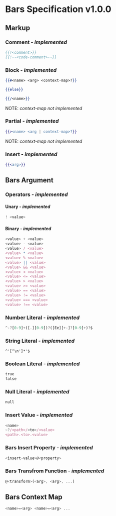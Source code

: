 # Bars Specification v1.0.0

## Markup

### Comment - *implemented*

```handlebars
{{!<comment>}}
{{!--<code-comment>--}}
```

### Block - *implemented*

```handlebars
{{#<name> <arg> <context-map>?}}

{{else}}

{{/<name>}}
```
NOTE: *context-map not implemented*

### Partial - *implemented*

```handlebars
{{><name> <arg | context-map>?}}
```
NOTE: *context-map not implemented*

### Insert - *implemented*

```handlebars
{{<arg>}}
```

## Bars Argument

### Operators - *implemented*

#### Unary - *implemented*

```javascript
! <value>
```

#### Binary - *implemented*

```javascript
<value> + <value>
<value> - <value>
<value> / <value>
<value> * <value>
<value> % <value>
<value> || <value>
<value> && <value>
<value> < <value>
<value> <= <value>
<value> > <value>
<value> >= <value>
<value> == <value>
<value> != <value>
<value> === <value>
<value> !== <value>
```

### Number Literal - *implemented*

```javascript
^-?[0-9]+([.][0-9])?([Ee][+-]?[0-9]+)?$
```

### String Literal - *implemented*

```
^'[^\n']*'$
```

### Boolean Literal - *implemented*

```handlebars
true
false
```

### Null Literal - *implemented*

```handlebars
null
```

### Insert Value - *implemented*

```javascript
<name>
~?/<path>/<to>/<value>
<path>.<to>.<value>
```

### Bars Insert Property - *implemented*

```javascript
<insert-value>@<property>
```

### Bars Transfrom Function - *implemented*

```javascript
@<transform>(<arg>, <arg>, ...)
```

## Bars Context Map

```javascript
<name>=<arg> <name>=<arg> ...
```

